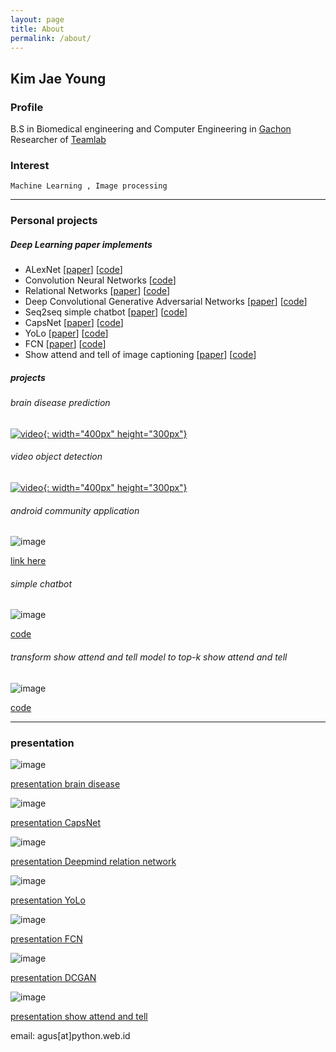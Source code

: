 ```yaml
---
layout: page
title: About
permalink: /about/
---
```


## Kim Jae Young


### Profile
B.S in Biomedical engineering and Computer Engineering in [Gachon][1]<br>
Researcher of [Teamlab][30]
 

### Interest

    Machine Learning , Image processing

***

### Personal projects

##### Deep Learning paper implements

* ALexNet [[paper][3]] [[code][4]]
* Convolution Neural Networks [[code][6]]
* Relational Networks [[paper][7]] [[code][8]]
* Deep Convolutional Generative Adversarial Networks [[paper][9]] [[code][10]]
* Seq2seq simple chatbot [[paper][13]] [[code][14]]
* CapsNet [[paper][15]] [[code][16]]
* YoLo [[paper][17]] [[code][18]]
* FCN [[paper][19]] [[code][20]]
* Show attend and tell of image captioning [[paper][21]] [[code][22]]

##### projects

###### brain disease prediction 

[![video](./image/disease.png){: width="400px" height="300px"}](https://www.youtube.com/watch?v=5QrdDLqG3xw)

###### video object detection

[![video](./image/real-time.png){: width="400px" height="300px"}](https://youtu.be/OvjtCKlgWD4)

###### android community application 

![image](./image/read.png)<br>

[link here][23]

###### simple chatbot

![image](./image/chatbot.png)<br>

[code][14]

###### transform show attend and tell model to top-k show attend and tell

![image](./image/show.png)<br>

[code][22]

***

### presentation

![image](./image/brain.png)

[presentation brain disease][24]

![image](./image/caps.png)

[presentation CapsNet][25]

![image](./image/rn.png)

[presentation Deepmind relation network][26]

![image](./image/yolo.png)

[presentation YoLo][27]

![image](./image/fcn.png)

[presentation FCN][28]

![image](./image/dcgan.png)

[presentation DCGAN][29]

![image](./image/show.png)

[presentation show attend and tell][31]

[31]:https://drive.google.com/open?id=15cw1PWWDt7r5B_sbN2GvT9TQ0pIA78p3
[24]:https://drive.google.com/open?id=0B13iRp-H60h5Y1lmZllFOFBlUGc
[25]:https://drive.google.com/open?id=1_X7OyHzgphZccsS04_-TFcYrl4rEvV1B
[26]:https://drive.google.com/open?id=0B13iRp-H60h5RU1xM3dZc3JvUm8
[27]:https://drive.google.com/open?id=0B13iRp-H60h5RzZyT0VFcDVOT0E
[28]:https://drive.google.com/open?id=0B13iRp-H60h5RmdicVJqLWlPUmc
[29]:https://drive.google.com/open?id=1-m83iNYeF3gGH9OtRtWavLT_vYWWSpJY3PQPu6mGfpA
[1]:https://www.gachon.ac.kr
[2]:https://github.com/kimjeyoung
[5]:https://github.com/kimjeyoung
[6]:https://github.com/kimjeyoung/Machine-Learning/blob/master/cnn_custom_image/Convolution_neural_network.ipynb
[7]:https://arxiv.org/abs/1706.01427
[8]:https://github.com/kimjeyoung/deep_image_101/blob/master/relational%20network/Relation_network.ipynb
[9]:https://arxiv.org/abs/1511.06434
[10]:https://github.com/kimjeyoung/deep_image_101/tree/master/DCGAN
[11]:https://arxiv.org/abs/1605.05396
[12]:https://github.com/kimjeyoung
[13]:https://arxiv.org/abs/1409.3215
[14]:https://github.com/kimjeyoung/Machine-Learning/tree/master/ChatBot
[15]:https://arxiv.org/abs/1710.09829
[16]:https://github.com/kimjeyoung/deep_image_101/blob/master/CapsNet/CapsNet.ipynb
[17]:https://arxiv.org/abs/1506.02640
[18]:https://github.com/kimjeyoung/deep_image_101/tree/master/YOLO1
[19]:https://people.eecs.berkeley.edu/~jonlong/long_shelhamer_fcn.pdf
[20]:https://github.com/kimjeyoung/deep_image_101/tree/master/fcn
[21]:https://arxiv.org/abs/1502.03044
[22]:https://github.com/kimjeyoung/Machine-Learning/tree/master/Show_Attend_Tell
[23]:https://play.google.com/store/search?q=%EB%8F%99%ED%83%84%EC%9D%BD%EA%B8%B0&hl=ko
[3]:https://papers.nips.cc/paper/4824-imagenet-classification-with-deep-convolutional-neural-networks.pdf
[4]:https://github.com/kimjeyoung/Machine-Learning/blob/master/Alexnet/Alexnet.ipynb
[30]:http://theteamlab.io

email: agus[at]python.web.id
